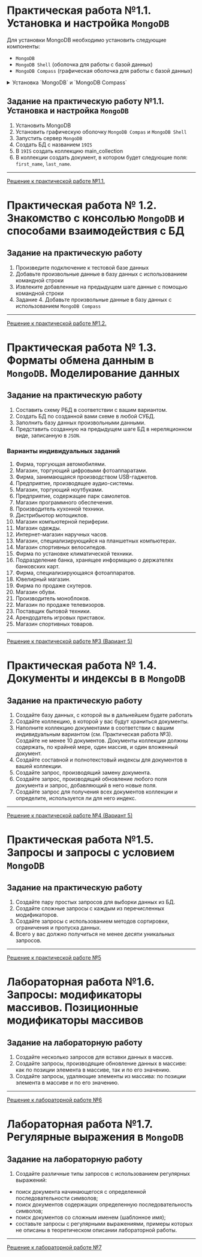 # Практическая работа №1.1. Установка и настройка `MongoDB`

Для установки MongoDB необходимо установить следующие компоненты:

- `MongoDB`
- `MongoDB Shell` (оболочка для работы с базой данных)
- `MongoDB Compass` (графическая оболочка для работы с базой данных)

<details>
<summary> Установка `MongoDB` и `MongoDB Compass` </summary>
      
## Установка `MongoDB` и `MongoDB Compass`

> В лабораторных работах используется `MongoDB` версии `6.0.4`

Для установки MongoDB и MongoDB Compass необходимо скачать файл утановки с официального сайта MongoDB: https://www.mongodb.com/try/download/community.

Далее необходимо запустить скачанный файл установки `mongodb-windows-x86_64-6.0.4-signed`.

В открытом окне нажимаем `Next`

![img.png](../images/lab_1/img.png)

Устанавливаем галочку для пункта `I accept the terms in the License Agreement` и нажимаем `Next`

![img_1.png](../images/lab_1/img_1.png)

Выбираем тип установки `Complete`

![img_2.png](../images/lab_1/img_2.png)

Убираем галочку для пункта `Install MongoDB as a Servise` и нажимаем `Next`

![img_3.png](../images/lab_1/img_3.png)

Далее нам будет предложено установить `MongoDB Compass`. Устанавливаем галочку для пункта `Install MongoDB Compass` и нажимаем next

![img_4.png](../images/lab_1/img_4.png)

Подтверждаем установку, нажав на кнопку `Install`

![img_5.png](../images/lab_1/img_5.png)

После процесса установки нам будет выведенно соответствующее оповещение.

![img_6.png](../images/lab_1/img_6.png)

## Установка `MongoDB Shell`

`MongoDB Shell` не входит в стандартный пакет установки `MongoDB` и поэтому его нужно установить отдельно.

Для этого необходимо скачать архив с того же официального сайта: https://www.mongodb.com/try/download/shell .

Из данного архива нам необходим только файл `mongosh.exe`. Рекомендую его скопировать в ту же директорию, где находится и сам `MongoDB`: `C:\Program Files\MongoDB\Server\6.0\bin\`

## Настройка `MongoDB`

БД `MongoDB` неоходимо создать папку, в которой будут храниться данные. Для этого необходимо выполнить следующие шаги:

1. Создать директорию `mongo_db\data`:

```shell
 mkdir "C:\data\db"
```

2. Далее переходим в директорию, где установлено приложение `mongod`:

```shell
cd "C:\Program Files\MongoDB\Server\6.0\bin"
```

3. Вызываем команду для указания приложению папки для хранения данных:

> :warning: При первом запуске приложения `mongod.exe` может появиться предупреждение об опасности данного файла, т.к. по умолчанию в системе Windos запрещен запуск сценариев (скриптов).

```shell
./mongod.exe --dbpath="C:\data\db"
```

## Запуск сервера MongoDB

Для запуска сервера MongoDB необходимо запустить приложение mongod:

```shell
./mongod.exe
```

После чего будут выведены логи БД

![img_7.png](../images/lab_1/img_7.png)

## Подключение к серверу MongoDB с попощью `MongoDB Shell`:

> :warning: Перед подключением не забудте запустить сервер MongoDB.

Для подключения к серверу запустите mongosh, находящиеся в `C:\Program Files\MongoDB\Server\6.0\bin\`.

```shell
./mongosh
```

> При первом запуске mongosh программа может запросить строку подключения к БД. Необходимо просто нажать Enter.

После запуска mongosh и подключения к БД мы получаем доступ к выполнению различных команд, с помощью терминала.

![img_8.png](../images/lab_1/img_8.png)

## Подключение к серверу MongoDB с попощью `MongoDB Compass`:

Для подключения к серверу запустите приложение  `MongoDB Compass`.

![img_9.png](../images/lab_1/img_9.png)

Используем строку подключения по умолчанию (`mongodb://localhost:27017`) и нажимем `Connect`.

После чего мы получаем доступ к бд и должны видеть 3 базы по уполчанию:

- `admin`
- `config`
- `local`

![img_10.png](../images/lab_1/img_10.png)

</details>

## Задание на практическую работу №1.1. Установка и настройка `MongoDB`

1. Установить MongoDB
2. Установить графическую оболочку `MongoDB Compas` и `MongoDB Shell`
3. Запустить сервер `MongoDB`
4. Создать БД с названием `19IS`
5. В `19IS` создать коллекцию main_collection
6. В коллекции создать документ, в котором будет следующие поля: `first_name`, `last_name`.

---

[Решение к практической работе №1.1.](../solutions/lab_1/lab_1_solution.md)

# Практическая работа № 1.2. Знакомство с консолью `MongoDB` и способами взаимодействия с БД

## Задание на практическую работу

1. Произведите подключение к тестовой базе данных
2. Добавьте произвольные данные в базу данных с использованием командной строки
3. Извлеките добавленные на предыдущем шаге данные с помощью командной строки
4. Задание 4. Добавьте произвольные данные в базу данных с использованием `MongoDB Compass`

---

[Решение к практической работе №1.2.](../solutions/lab_2/lab_2_solution.md)

# Практическая работа  № 1.3. Форматы обмена данным в `MongoDB`. Моделирование данных

## Задание на практическую работу

1. Составить схему РБД в соответствии с вашим вариантом.
2. Создать БД по созданной вами схеме в любой СУБД.
3. Заполнить базу данных произвольными данными.
4. Представить созданную на предыдущем шаге БД в нереляционном
виде, записанную в `JSON`.

### Варианты индивидуальных заданий

1. Фирма, торгующая автомобилями.
2. Магазин, торгующий цифровыми фотоаппаратами.
3. Фирма, занимающаяся производством USB-гаджетов.
4. Предприятие, производящее аудио-системы.
5. Магазин, торгующий ноутбуками.
6. Предприятие, содержащее парк самолетов.
7. Магазин программного обеспечения.
8. Производитель кухонной техники.
9. Дистрибьютор мотоциклов.
10. Магазин компьютерной периферии.
11. Магазин одежды.
12. Интернет-магазин наручных часов.
13. Магазин, специализирующийся на планшетных компьютерах.
14. Магазин спортивных велосипедов.
15. Фирма по установке климатической техники.
16. Подразделение банка, хранящее информацию о держателях банковских карт.
17. Фирма, специализирующаяся фотоаппаратов.
18. Ювелирный магазин.
19. Фирма по продаже скутеров.
20. Магазин обуви.
21. Производитель моноблоков.
22. Магазин по продаже телевизоров.
23. Поставщик бытовой техники.
24. Арендодатель игровых приставок.
25. Магазин спортивных товаров.

---

[Решение к практической работе №3 (Вариант 5)](../solutions/lab_3/lab_3_solution.md)

# Практическая работа № 1.4. Документы и индексы в в `MongoDB`

## Задание на практическую работу

1. Создайте базу данных, с которой вы в дальнейшем будете работать
2. Создайте коллекцию, в которой у вас будут храниться документы.
3. Наполните коллекцию документами в соответствии с вашим индивидуальным вариантом (см. Практическая работа №3). Создайте не менее 10 документов. Документы коллекции должны содержать, по крайней мере, один массив, и один  вложенный документ.
4. Создайте составной и полнотекстовый индексы для документов в вашей коллекции.
5. Создайте запрос, производящий замену документа.
6. Создайте запрос, производящий обновление любого поля документа и запрос, добавляющий в него новые поля.
7. Создайте запрос для получения всех документов коллекции и определите, используется ли для него индекс.

---

[Решение к практической работе №4 (Вариант 5)](../solutions/lab_4/lab_4_solution.md)

# Практическая работа №1.5. Запросы и запросы с условием `MongoDB`

## Задание на практическую работу

1. Создайте пару простых запросов для выборки данных из БД.
2. Создайте сложные запросы с каждым из перечисленных модификаторов.
3. Создайте запросы с использованием методов сортировки, ограничения и пропуска данных.
4. Всего у вас должно получиться не менее десяти уникальных запросов.

---

[Решение к практической работе №5](../solutions/lab_5/lab_5_solution.md)

# Лабораторная работа №1.6. Запросы: модификаторы массивов. Позиционные модификаторы массивов

## Задание на лабораторную работу

1. Создайте несколько запросов для вставки данных в массив.
2. Создайте запросы, производящие обновление данных в массиве: как по позиции элемента в массиве, так и по его значению.
3. Создайте запросы, удаляющие элементы из массива: по позиции элемента в массиве и по его значению.

--- 

[Решение к лабораторной работе №6](../solutions/lab_6/lab_6_solution.md)

# Лабораторная работа №1.7. Регулярные выражения в `MongoDB`

## Задание на лабораторную работу

1. Создайте различные типы запросов с использованием регулярных выражений:

- поиск документа начинающегося с определенной последовательности символов;
- поиск документов содержащих определенную последовательность символов;
- поиск документов со сложным именем (шаблонное имя);
- составьте запросы с регулярными выражениями, примеры которых не описаны в теоретическом описании лабораторной работы.

--- 

[Решение к лабораторной работе №7](../solutions/lab_7/lab_7_solution.md)


